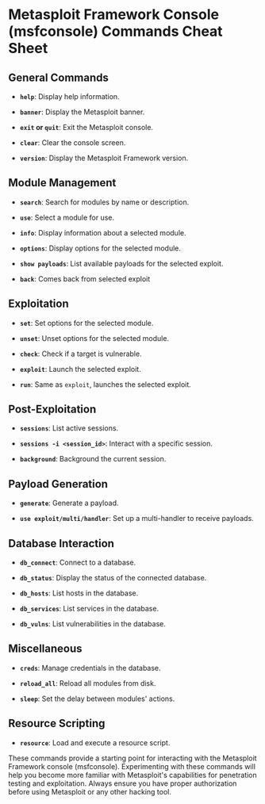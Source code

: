 # Metasploit Framework Console (msfconsole) Commands Cheat Sheet

## General Commands

- **`help`**: Display help information.
  
- **`banner`**: Display the Metasploit banner.
  
- **`exit` or `quit`**: Exit the Metasploit console.
  
- **`clear`**: Clear the console screen.
  
- **`version`**: Display the Metasploit Framework version.

## Module Management

- **`search`**: Search for modules by name or description.
  
- **`use`**: Select a module for use.
  
- **`info`**: Display information about a selected module.
  
- **`options`**: Display options for the selected module.
  
- **`show payloads`**: List available payloads for the selected exploit.

- **`back`**: Comes back from selected exploit

## Exploitation

- **`set`**: Set options for the selected module.
  
- **`unset`**: Unset options for the selected module.
  
- **`check`**: Check if a target is vulnerable.
  
- **`exploit`**: Launch the selected exploit.
  
- **`run`**: Same as `exploit`, launches the selected exploit.

## Post-Exploitation

- **`sessions`**: List active sessions.
  
- **`sessions -i <session_id>`**: Interact with a specific session.
  
- **`background`**: Background the current session.

## Payload Generation

- **`generate`**: Generate a payload.
  
- **`use exploit/multi/handler`**: Set up a multi-handler to receive payloads.

## Database Interaction

- **`db_connect`**: Connect to a database.
  
- **`db_status`**: Display the status of the connected database.
  
- **`db_hosts`**: List hosts in the database.
  
- **`db_services`**: List services in the database.
  
- **`db_vulns`**: List vulnerabilities in the database.

## Miscellaneous

- **`creds`**: Manage credentials in the database.
  
- **`reload_all`**: Reload all modules from disk.
  
- **`sleep`**: Set the delay between modules' actions.

## Resource Scripting

- **`resource`**: Load and execute a resource script.

These commands provide a starting point for interacting with the Metasploit Framework console (msfconsole). Experimenting with these commands will help you become more familiar with Metasploit's capabilities for penetration testing and exploitation. Always ensure you have proper authorization before using Metasploit or any other hacking tool.
